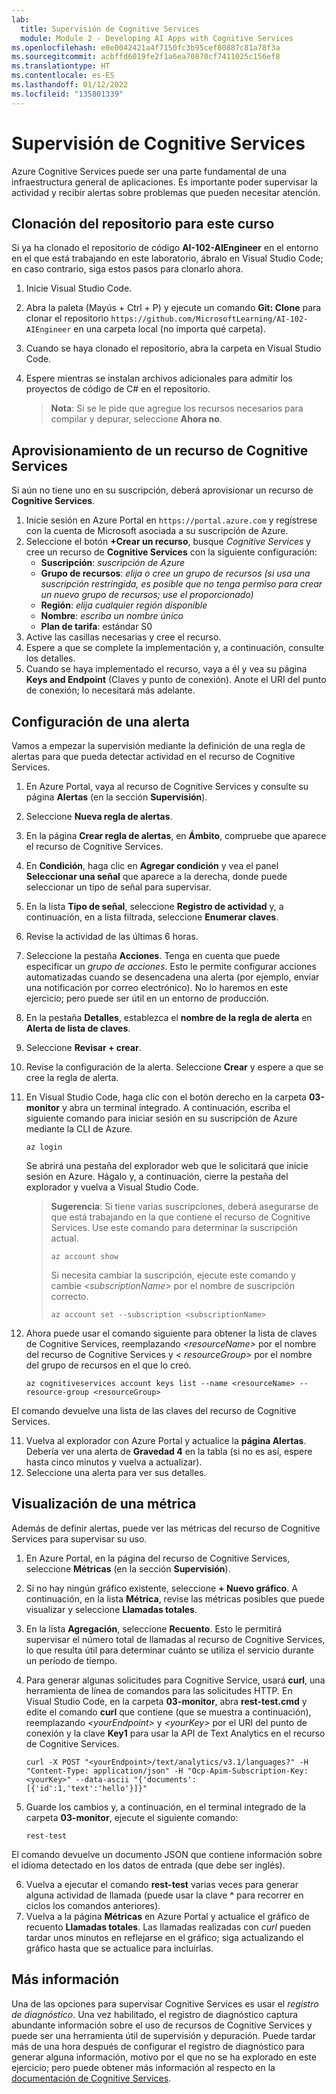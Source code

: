 ```yaml
---
lab:
  title: Supervisión de Cognitive Services
  module: Module 2 - Developing AI Apps with Cognitive Services
ms.openlocfilehash: e0e0042421a4f7150fc3b95cef80887c81a78f3a
ms.sourcegitcommit: acbffd6019fe2f1a6ea70870cf7411025c156ef8
ms.translationtype: HT
ms.contentlocale: es-ES
ms.lasthandoff: 01/12/2022
ms.locfileid: "135801339"
---
```

# <a name="monitor-cognitive-services"></a>Supervisión de Cognitive Services

Azure Cognitive Services puede ser una parte fundamental de una infraestructura general de aplicaciones. Es importante poder supervisar la actividad y recibir alertas sobre problemas que pueden necesitar atención.

## <a name="clone-the-repository-for-this-course"></a>Clonación del repositorio para este curso

Si ya ha clonado el repositorio de código **AI-102-AIEngineer** en el entorno en el que está trabajando en este laboratorio, ábralo en Visual Studio Code; en caso contrario, siga estos pasos para clonarlo ahora.

1. Inicie Visual Studio Code.
2. Abra la paleta (Mayús + Ctrl + P) y ejecute un comando **Git: Clone** para clonar el repositorio `https://github.com/MicrosoftLearning/AI-102-AIEngineer` en una carpeta local (no importa qué carpeta).
3. Cuando se haya clonado el repositorio, abra la carpeta en Visual Studio Code.
4. Espere mientras se instalan archivos adicionales para admitir los proyectos de código de C# en el repositorio.

    > **Nota**: Si se le pide que agregue los recursos necesarios para compilar y depurar, seleccione **Ahora no**.

## <a name="provision-a-cognitive-services-resource"></a>Aprovisionamiento de un recurso de Cognitive Services

Si aún no tiene uno en su suscripción, deberá aprovisionar un recurso de **Cognitive Services**.

1. Inicie sesión en Azure Portal en `https://portal.azure.com` y regístrese con la cuenta de Microsoft asociada a su suscripción de Azure.
2. Seleccione el botón **+Crear un recurso**, busque *Cognitive Services* y cree un recurso de **Cognitive Services** con la siguiente configuración:
    - **Suscripción**: *suscripción de Azure*
    - **Grupo de recursos**: *elija o cree un grupo de recursos (si usa una suscripción restringida, es posible que no tenga permiso para crear un nuevo grupo de recursos; use el proporcionado)*
    - **Región**: *elija cualquier región disponible*
    - **Nombre**: *escriba un nombre único*
    - **Plan de tarifa**: estándar S0
3. Active las casillas necesarias y cree el recurso.
4. Espere a que se complete la implementación y, a continuación, consulte los detalles.
5. Cuando se haya implementado el recurso, vaya a él y vea su página **Keys and Endpoint** (Claves y punto de conexión). Anote el URI del punto de conexión; lo necesitará más adelante.

## <a name="configure-an-alert"></a>Configuración de una alerta

Vamos a empezar la supervisión mediante la definición de una regla de alertas para que pueda detectar actividad en el recurso de Cognitive Services.

1. En Azure Portal, vaya al recurso de Cognitive Services y consulte su página **Alertas** (en la sección **Supervisión**).
2. Seleccione **Nueva regla de alertas**.
3. En la página **Crear regla de alertas**, en **Ámbito**, compruebe que aparece el recurso de Cognitive Services.
4. En **Condición**, haga clic en **Agregar condición** y vea el panel **Seleccionar una señal** que aparece a la derecha, donde puede seleccionar un tipo de señal para supervisar.
5. En la lista **Tipo de señal**, seleccione **Registro de actividad** y, a continuación, en a lista filtrada, seleccione **Enumerar claves**.
6. Revise la actividad de las últimas 6 horas.
7. Seleccione la pestaña **Acciones**. Tenga en cuenta que puede especificar un *grupo de acciones*. Esto le permite configurar acciones automatizadas cuando se desencadena una alerta (por ejemplo, enviar una notificación por correo electrónico). No lo haremos en este ejercicio; pero puede ser útil en un entorno de producción.
8. En la pestaña **Detalles**, establezca el **nombre de la regla de alerta** en **Alerta de lista de claves**.
9. Seleccione **Revisar + crear**. 
10. Revise la configuración de la alerta. Seleccione **Crear** y espere a que se cree la regla de alerta.
11. En Visual Studio Code, haga clic con el botón derecho en la carpeta **03-monitor** y abra un terminal integrado. A continuación, escriba el siguiente comando para iniciar sesión en su suscripción de Azure mediante la CLI de Azure.

    ```
    az login
    ```

    Se abrirá una pestaña del explorador web que le solicitará que inicie sesión en Azure. Hágalo y, a continuación, cierre la pestaña del explorador y vuelva a Visual Studio Code.

    > **Sugerencia**: Si tiene varias suscripciones, deberá asegurarse de que está trabajando en la que contiene el recurso de Cognitive Services.  Use este comando para determinar la suscripción actual.
    >
    > ```
    > az account show
    > ```
    >
    > Si necesita cambiar la suscripción, ejecute este comando y cambie *&lt;subscriptionName&gt;* por el nombre de suscripción correcto.
    >
    > ```
    > az account set --subscription <subscriptionName>
    > ```

10. Ahora puede usar el comando siguiente para obtener la lista de claves de Cognitive Services, reemplazando *&lt;resourceName&gt;* por el nombre del recurso de Cognitive Services y *&lt; resourceGroup&gt;* por el nombre del grupo de recursos en el que lo creó.

    ```
    az cognitiveservices account keys list --name <resourceName> --resource-group <resourceGroup>
    ```

El comando devuelve una lista de las claves del recurso de Cognitive Services.

11. Vuelva al explorador con Azure Portal y actualice la **página Alertas**. Debería ver una alerta de **Gravedad 4** en la tabla (si no es así, espere hasta cinco minutos y vuelva a actualizar).
12. Seleccione una alerta para ver sus detalles.

## <a name="visualize-a-metric"></a>Visualización de una métrica

Además de definir alertas, puede ver las métricas del recurso de Cognitive Services para supervisar su uso.

1. En Azure Portal, en la página del recurso de Cognitive Services, seleccione **Métricas** (en la sección **Supervisión**).
2. Si no hay ningún gráfico existente, seleccione **+ Nuevo gráfico**. A continuación, en la lista **Métrica**, revise las métricas posibles que puede visualizar y seleccione **Llamadas totales**.
3. En la lista **Agregación**, seleccione **Recuento**.  Esto le permitirá supervisar el número total de llamadas al recurso de Cognitive Services, lo que resulta útil para determinar cuánto se utiliza el servicio durante un período de tiempo.
4. Para generar algunas solicitudes para Cognitive Service, usará **curl**, una herramienta de línea de comandos para las solicitudes HTTP. En Visual Studio Code, en la carpeta **03-monitor**, abra **rest-test.cmd** y edite el comando **curl** que contiene (que se muestra a continuación), reemplazando *&lt;yourEndpoint&gt;* y *&lt;yourKey&gt;* por el URI del punto de conexión y la clave **Key1** para usar la API de Text Analytics en el recurso de Cognitive Services.

    ```
    curl -X POST "<yourEndpoint>/text/analytics/v3.1/languages?" -H "Content-Type: application/json" -H "Ocp-Apim-Subscription-Key: <yourKey>" --data-ascii "{'documents':           [{'id':1,'text':'hello'}]}"
    ```

5. Guarde los cambios y, a continuación, en el terminal integrado de la carpeta **03-monitor**, ejecute el siguiente comando:

    ```
    rest-test
    ```

El comando devuelve un documento JSON que contiene información sobre el idioma detectado en los datos de entrada (que debe ser inglés).

6. Vuelva a ejecutar el comando **rest-test** varias veces para generar alguna actividad de llamada (puede usar la clave **^** para recorrer en ciclos los comandos anteriores).
7. Vuelva a la página **Métricas** en Azure Portal y actualice el gráfico de recuento **Llamadas totales**. Las llamadas realizadas con *curl* pueden tardar unos minutos en reflejarse en el gráfico; siga actualizando el gráfico hasta que se actualice para incluirlas.

## <a name="more-information"></a>Más información

Una de las opciones para supervisar Cognitive Services es usar el *registro de diagnóstico*. Una vez habilitado, el registro de diagnóstico captura abundante información sobre el uso de recursos de Cognitive Services y puede ser una herramienta útil de supervisión y depuración. Puede tardar más de una hora después de configurar el registro de diagnóstico para generar alguna información, motivo por el que no se ha explorado en este ejercicio; pero puede obtener más información al respecto en la [documentación de Cognitive Services](https://docs.microsoft.com/azure/cognitive-services/diagnostic-logging).
